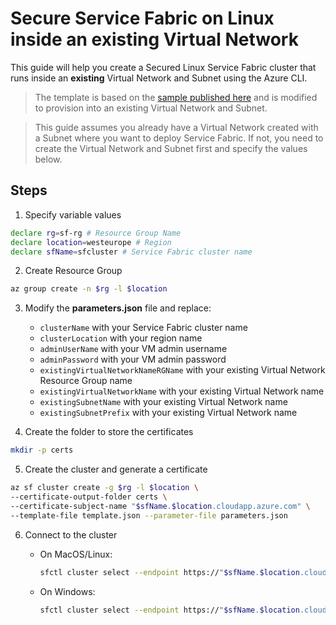 # Secure Service Fabric on Linux inside an existing Virtual Network

This guide will help you create a Secured Linux Service Fabric cluster that runs inside an **existing** Virtual Network and Subnet using the Azure CLI.

> The template is based on the [sample published here](https://github.com/Azure-Samples/service-fabric-cluster-templates/tree/master) and is modified to provision into an existing Virtual Network and Subnet.

>This guide assumes you already have a Virtual Network created with a Subnet where you want to deploy Service Fabric. If not, you need to create the Virtual Network and Subnet first and specify the values below.

## Steps

1. Specify variable values

```sh
declare rg=sf-rg # Resource Group Name
declare location=westeurope # Region
declare sfName=sfcluster # Service Fabric cluster name
```

2. Create Resource Group

```sh
az group create -n $rg -l $location
```

3. Modify the **parameters.json** file and replace:

    * ``clusterName`` with your Service Fabric cluster name
    * ``clusterLocation`` with your region name
    * ``adminUserName`` with your VM admin username
    * ``adminPassword`` with your VM admin password
    * ``existingVirtualNetworkNameRGName`` with your existing Virtual Network Resource Group name
    * ``existingVirtualNetworkName`` with your existing Virtual Network name
    * ``existingSubnetName`` with your existing Virtual Network name
    * ``existingSubnetPrefix`` with your existing Virtual Network name

4. Create the folder to store the certificates

```sh
mkdir -p certs
```

5. Create the cluster and generate a certificate

```sh
az sf cluster create -g $rg -l $location \
--certificate-output-folder certs \
--certificate-subject-name "$sfName.$location.cloudapp.azure.com" \
--template-file template.json --parameter-file parameters.json
```

6. Connect to the cluster

    * On MacOS/Linux:
        ```sh
        sfctl cluster select --endpoint https://"$sfName.$location.cloudapp.azure.com":19080 --pem /path/to/certificate.pem --no-verify
        ```
    
    * On Windows:
        ```sh
        sfctl cluster select --endpoint https://"$sfName.$location.cloudapp.azure.com":19080 --cert /path/to/certificate.pfx --no-verify
        ```